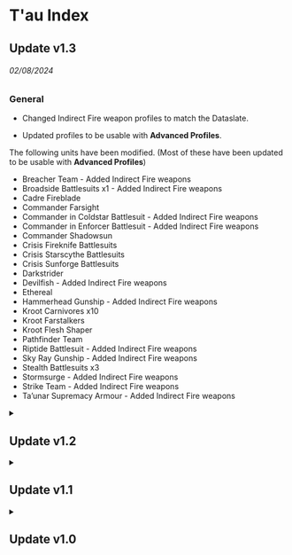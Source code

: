# T'au Index

## Update v1.3

###### 02/08/2024
### General

* Changed Indirect Fire weapon profiles to match the Dataslate.

* Updated profiles to be usable with **Advanced Profiles**.

The following units have been modified. (Most of these have been updated to be usable with **Advanced Profiles**)
  * Breacher Team - Added Indirect Fire weapons
  * Broadside Battlesuits x1 - Added Indirect Fire weapons
  * Cadre Fireblade
  * Commander Farsight
  * Commander in Coldstar Battlesuit - Added Indirect Fire weapons
  * Commander in Enforcer Battlesuit - Added Indirect Fire weapons
  * Commander Shadowsun
  * Crisis Fireknife Battlesuits
  * Crisis Starscythe Battlesuits
  * Crisis Sunforge Battlesuits
  * Darkstrider
  * Devilfish - Added Indirect Fire weapons
  * Ethereal
  * Hammerhead Gunship - Added Indirect Fire weapons
  * Kroot Carnivores x10
  * Kroot Farstalkers
  * Kroot Flesh Shaper
  * Pathfinder Team
  * Riptide Battlesuit - Added Indirect Fire weapons
  * Sky Ray Gunship - Added Indirect Fire weapons
  * Stealth Battlesuits x3
  * Stormsurge - Added Indirect Fire weapons
  * Strike Team - Added Indirect Fire weapons
  * Ta’unar Supremacy Armour - Added Indirect Fire weapons

<details>
<summary><h2>Update v1.2</h2></summary>

###### 30/05/2024
### General

* Created a `Readme.md` similar to the other factions, this also includes how to setup the Army & Detachment rules.

* A Legends Data Export has been created. This is currently acting as storage for the units that have moved from the old Data export and will be reviewed at a later date.

* Updated Point values of all units to match the Munitorum Field Manual v1.10.

* Removed the Leader Squad profiles as these will soon become redundant.

* Removed the Kauyon & Army Rule Modifiers from all profiles.

* New Unit Profiles
  * Kroot Flesh Shaper
  * Kroot Lone-Spear
  * Kroot Trail Shaper
  * Kroot War Shaper
  * Krootox Rampagers
  * Crisis Fireknife Battlesuits 
  * Crisis Starscythe Battlesuits
  * Crisis Sunforge Battlesuits
  * Tidewall Shieldline (Defence Platform)
  
* Removed Unit Profiles
  * Kroot Shaper
  * *Leader & Squad Profiles*

* Moved to Legends Data Export
  * Aun'shi
  * Aun'va
  * Barracuda
  * Commander in Crisis Battlesuit
  * Longstrike
  * Crisis Battlesuits
  * R'varna Battlesuit
  * Tactical Drones
  * Tetras
  * Y'vahra Battlesuit
  * Remora Stealth drones

* Modified Unit Profiles
  * Broadside Battlesuits - matches codex
  * Devilfish - matches codex
  * Kroot Carnivores - matches codex
  * Kroot Hounds - matches codex
  * Krootox Riders - matches codex
  * Hammerhead Gunship - matches codex
  * Sky Ray Gunship - matches codex
  * Commander Farsight - matches codex
  * Tidewall Shieldline - Removed Strike team simulating firing deck
  * Tidewall Droneport - Removed Strike team simulating firing deck
  * Tidewall Gunrig - Removed Strike team simulating firing deck
  * Ethereal - added leader ability
  * Darkstrider - added leader ability
  * Cadre Fireblade - added leader ability
  * Commander in Enforcer Battlesuit - matches codex, added leader ability
  * Commander in Coldstar Battlesuit - matches codex
  * Hammerhead Gunship - removed `LETHAL HITS`
  * Riptide Battlesuit - removed `-1 to hit roll`

</details>

<details>
<summary><h2>Update v1.1</h2></summary>

###### 28/07/2023
### General

* Added Squads with **`Leader`** all set to the minimum unit count.
  * The **`Leader`** keywords will not be included in the profile.
  * The **`Leader`** weapons will be tagged with their name and maximum count per unit.
  * Any **`Leader`** that has an invul/FNP that is different from their attached unit will not be included as this cannot be simulated. (Note Leader abilities that grant the whole unit the same invul/FNP characteristic has been implemented)

* Included changes from the recently released Index cards v1.2, these are listed below.

* The following units have a number of weapons that exceed the 15 weapon limit in unitcrunch. The attached **`Leader`** ranged weapons are not included in the profile unless stated below, the missing weapons will need to be added manually:
	* **Crisis Battlesuits x3 (CRISIS COMMANDER)**
	* **Crisis Battlesuits x3 (ENFORCER)**
	* **Crisis Battlesuits x3 (COLDSTAR)**
		* Added weapon profile **`High output burst cannon`**
	

### Changes
* **Crisis Battlesuits x3:** 
	* **`Airbursting fragmentation projector`**
		* BS changed to 4+
		* Count per unit changed to 3
* **Hammerhead Gunship:**
	* Added the Longstrike buff as the Unit ability **`LETHAL HITS`** that can be enabled/disabled. 
* **Breacher Team:**
	* Changed unit ability **`Re-roll all possible failed wound rolls (if attacker)`** to **`Re-roll all possible failed wound rolls (ranged only) (if attacker)`**.
	* Changed unit ability **`-1 to wound roll (if defender)`** to **`-1 to wound roll (ranged only) (if defender)`**.
* **Strike Team:**
	* Changed unit ability **`-1 to wound roll (if defender)`** to **`-1 to wound roll (ranged only) (if defender)`**.
* **Devilfish:**
	* **`Accelerator burst cannon`**: AP changed to -1
* **Longstrike:**
	* **`Accelerator burst cannon`**: AP changed to -1
* **Razorshark Strike Fighter:**
	* **`Accelerator burst cannon`**: AP changed to -1
* **Sun Shark Bomber:**
	* Added **`Missile pod`** weapon profile.

### New Unit Profiles

* **Crisis Battlesuits (FARSIGHT):**
	* Enable/disable the unit ability **`+1 to wound roll`** to simulate the **`Way of the Short Blade`** ability.
	* To simulate **`Aggressive Offensive`** on **`Commander Farsight`** add re-roll all hit and wound rolls to all of his weapons.
* **Crisis Battlesuits x3 (CRISIS COMMANDER)**
  * Does not contain any **`Leader`** ranged weapons.
* **Crisis Battlesuits x3 (ENFORCER)**
  * Does not contain any **`Leader`** ranged weapons.
* **Crisis Battlesuits x3 (COLDSTAR)**
  * Does not contain any **`Leader`** ranged weapons (Except **`High output burst cannon`**).
* **Breacher Team (CADRE FIREBLADE)**
* **Breacher Team (ETHEREAL)**
* **Breacher Team (AUN'SHI):**
	* Aun'Shi unit ability **`Martial Warrior`** has been added as 3 different weapon profiles, only select 1 when simulating.
* **Strike Team (CADRE FIREBLADE)**
* **Strike Team (ETHEREAL)**
* **Strike Team (AUN'SHI)**
	* Aun'Shi has 3 weapon profiles for Fidelity: Standard, Forceful Strike & Whirling Stance. Only select 1 when simulating.
* **Kroot Carnivores (AUN'SHI)**
	* Aun'Shi unit ability **`Martial Warrior`** has been added as 3 different weapon profiles, only select 1 when simulating.
* **Kroot Carnivores (KROOT SHAPER)**
	* **`Ritualistic Feeding`** Ability added to the weapon **`Shaper’s ritual blade`**.
* **Pathfinders (DARKSTRIDER)**
* **Tidewall Shieldline (Strike Team x20):** 
  * **`-1 to hit roll`** ability to simulate shooting into engagement.
  * By default it contains 20 Strike Team Fire Warriors with Pulse rifles, change this to the unit you want to simulate.
  * Change the points to 105 and the wounds to 15 to simulate the wargear **`Tidewall Defence Platform`**.
* **Tidewall Gunrig (Strike Team x10), Tidewall Droneport (Strike Team x10):**
  * **`-1 to hit roll`** ability to simulate shooting into engagement.
  * By default it contains 10 Strike Team Fire Warriors with Pulse rifles, change this to the unit you want to simulate.
</details>

<details>
<summary><h2>Update v1.0</h2></summary>

###### 25/07/2023
***NOTE: Some of the descriptions below could be inaccurate as this took a while to create and Unitcrunch has had updates since.***
### General
* All eligible unit profiles have 3 abilities representing the beneficial moments of the army rule **`For the Greater Good`** (**FTGG**) and the detachment rule **`Kauyon`**:
	* **`Improve BS by 1`** (Guided shooting spotted unit)
	* **`Critical hit: 1 extra hit`** (Kauyon)
	* **`Critical hit: 2 extra hits`** (Kauyon & Guided shooting spotted unit)
* I have not included the negative ability for guided units not shooting at there spotted unit in any of the unit profiles.
* Also the **`[IGNORES COVER]`** gained from being observed by a unit with **`Markerlights`** has not been added to any of the unit profiles.

* **`Leaders`** are all separate unit profiles acting as if they were a sole unit on the battlefield and thus they do not include there **`Leader`** ability.

* All unit profile weapons have the default maximum count per unit.

* Some Drone wargear is present on eligible Unit profiles:
	* Gun Drone - Maximum amount of gun drone weapons added to that unit.
	* Shield Drone - Not included, you will need to manually increase the Wounds of your unit.
	* Marker Drone - Not needed
	* Guardian Drone - As a unit ability.
	* Missile Drone - Maximum amount of missile drone weapons added to that unit.

All units that have **`Damaged: 1-X Wounds Remaining`** have a -1 to hit roll ability in there unit profile that can be turned on/off.

### Units
#### Current Range
* **Aun'va:** has several profiles due to different characteristics
* **Longstrike:** **`Targeting array`** has not been included, this will need to be added to one individual weapon profile manually.
* **Commander in Crisis Battlesuit, Commander in Enforcer Battlesuit, Commander in Coldstar Battlesuit, Crisis Battlesuits x3:** Have not included **`Weapon support System`** for ignoring hit roll modifiers.
* **Ghostkeel Battlesuit:** Stealth drones cannot be simulated.
* **Riptide Battlesuit:** Have not included **`Weapon support System`** for ignoring hit roll modifiers, Nova Charge is not present on any weapons and will need to be added if you wish to simulate it.
* **Hammerhead Gunship:** Targeting array has not been included, this will need to be added to one individual weapon profile manually.
* **Tidewall:** Excluded from unit profiles.
* **Stormsurge:** Have not included **`support System`** as i cannot make an ability for this.
* **Kroot Farstalkers:** Have not included **`Pech'ra`** wargear ability as this would need to added to each weapon individually.
#### Forgeworld Range
* **Y'vahra Battlesuit, R'varna Battlesuit:** Have not included **`Weapon support System`** for ignoring hit roll modifiers.
* **AX-1-0 Tiger Shark:** The **`Titan Hunter`** ability is already baked into the weapon profiles.
* **Manta:** Points value is incorrect as 2000 is the maximum.
</details>